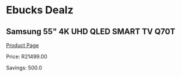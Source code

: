 
# Ebucks Dealz
## Samsung 55" 4K UHD QLED SMART TV Q70T
[Product Page](https://www.ebucks.com/web/shop/productSelected.do?prodId=1087668453&catId=363628262)

Price: R21499.00

Savings: 500.0


	